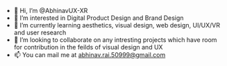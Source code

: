 - 👋 Hi, I’m @AbhinavUX-XR
- 👀 I’m interested in Digital Product Design and Brand Design 
- 🌱 I’m currently learning aesthetics, visual design, web design, UI/UX/VR and user research
- 💞️ I’m looking to collaborate on any intresting projects which have room for contribution in the feilds of visual design and UX 
- 📫 You can mail me at abhinav.rai.50999@gmail.com

<!---
AbhinavUX-XR/AbhinavUX-XR is a ✨ special ✨ repository because its `README.md` (this file) appears on your GitHub profile.
You can click the Preview link to take a look at your changes.
--->
